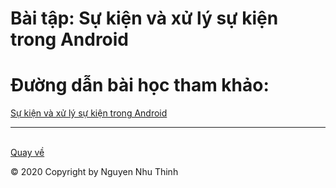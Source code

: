# Bài tập: Sự kiện và xử lý sự kiện trong Android
# Đường dẫn bài học tham khảo:
<a href="https://ngocminhtran.com/2018/09/24/su-kien-va-xu-ly-su-kien/">Sự kiện và xử lý sự kiện trong Android</a>
****
<br><a href="https://github.com/nguyennhuthinh14/baitapandroid">Quay về</a></br>



© 2020 Copyright by Nguyen Nhu Thinh
